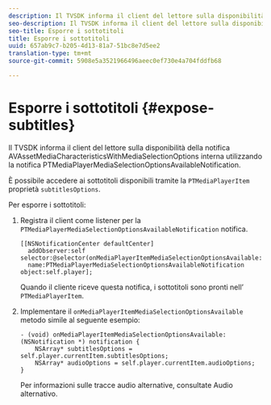```yaml
---
description: Il TVSDK informa il client del lettore sulla disponibilità della notifica AVAssetMediaCharacteristicsWithMediaSelectionOptions interna utilizzando la notifica PTMediaPlayerMediaSelectionOptionsAvailableNotification.
seo-description: Il TVSDK informa il client del lettore sulla disponibilità della notifica AVAssetMediaCharacteristicsWithMediaSelectionOptions interna utilizzando la notifica PTMediaPlayerMediaSelectionOptionsAvailableNotification.
seo-title: Esporre i sottotitoli
title: Esporre i sottotitoli
uuid: 657ab9c7-b205-4d13-81a7-51bc8e7d5ee2
translation-type: tm+mt
source-git-commit: 5908e5a3521966496aeec0ef730e4a704fddfb68

---
```



# Esporre i sottotitoli {#expose-subtitles}

Il TVSDK informa il client del lettore sulla disponibilità della notifica AVAssetMediaCharacteristicsWithMediaSelectionOptions interna utilizzando la notifica PTMediaPlayerMediaSelectionOptionsAvailableNotification.

È possibile accedere ai sottotitoli disponibili tramite la `PTMediaPlayerItem` proprietà `subtitlesOptions`.

Per esporre i sottotitoli:

1. Registra il client come listener per la `PTMediaPlayerMediaSelectionOptionsAvailableNotification` notifica.

   ```
   [[NSNotificationCenter defaultCenter]  
     addObserver:self selector:@selector(onMediaPlayerItemMediaSelectionOptionsAvailable:)  
     name:PTMediaPlayerMediaSelectionOptionsAvailableNotification object:self.player];
   ```

   Quando il cliente riceve questa notifica, i sottotitoli sono pronti nell’ `PTMediaPlayerItem`.
1. Implementare il `onMediaPlayerItemMediaSelectionOptionsAvailable` metodo simile al seguente esempio:

   ```
   - (void) onMediaPlayerItemMediaSelectionOptionsAvailable:(NSNotification *) notification { 
       NSArray* subtitlesOptions = self.player.currentItem.subtitlesOptions; 
       NSArray* audioOptions = self.player.currentItem.audioOptions; 
   }
   ```

   Per informazioni sulle tracce audio alternative, consultate Audio [](../alternate-audio/c-psdk-ios-1.4-alternate-audio.md)alternativo.